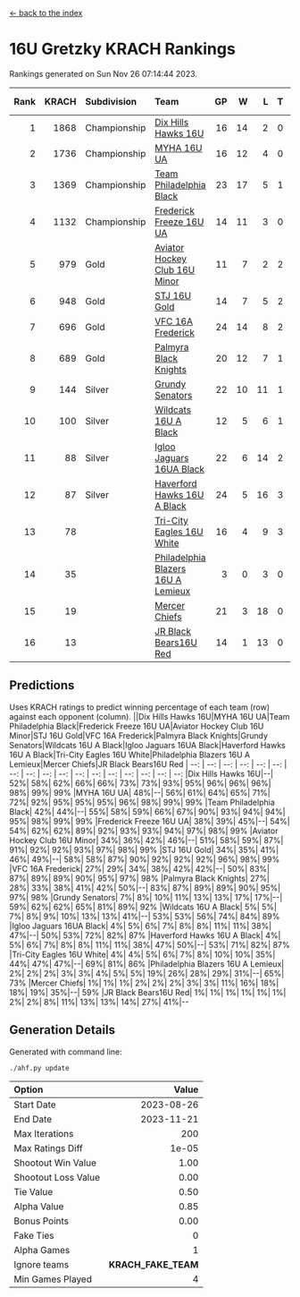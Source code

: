 [<- back to the index](readme.md)
# 16U Gretzky KRACH Rankings
Rankings generated on Sun Nov 26 07:14:44 2023.

Rank|KRACH|Subdivision|Team|GP|W|L|T|OTW|OTL|SoS|Exp Wins|Win Diff
---:|---:|:---|:---|---:|---:|---:|---:|---:|---:|---:|---:|---:
1|1868|Championship|[Dix Hills Hawks 16U](https://gamesheetstats.com/seasons/3659/teams/140688/schedule)|16|14|2|0|1|0|362|14.8|-0.0
2|1736|Championship|[MYHA 16U UA](https://gamesheetstats.com/seasons/3659/teams/140695/schedule)|16|12|4|0|2|1|679|12.8|-0.0
3|1369|Championship|[Team Philadelphia Black](https://gamesheetstats.com/seasons/3659/teams/140698/schedule)|23|17|5|1|1|1|597|18.3|-0.0
4|1132|Championship|[Frederick Freeze 16U UA](https://gamesheetstats.com/seasons/3659/teams/140689/schedule)|14|11|3|0|0|0|392|11.9|0.0
5|979|Gold|[Aviator Hockey Club 16U Minor](https://gamesheetstats.com/seasons/3659/teams/140687/schedule)|11|7|2|2|2|1|548|8.8|-0.0
6|948|Gold|[STJ 16U Gold](https://gamesheetstats.com/seasons/3659/teams/140697/schedule)|14|7|5|2|1|0|818|8.8|-0.0
7|696|Gold|[VFC 16A Frederick](https://gamesheetstats.com/seasons/3659/teams/140700/schedule)|24|14|8|2|0|2|701|15.8|-0.0
8|689|Gold|[Palmyra Black Knights](https://gamesheetstats.com/seasons/3659/teams/140696/schedule)|20|12|7|1|2|0|654|13.3|-0.0
9|144|Silver|[Grundy Senators](https://gamesheetstats.com/seasons/3659/teams/140690/schedule)|22|10|11|1|0|0|457|11.4|0.0
10|100|Silver|[Wildcats 16U A Black](https://gamesheetstats.com/seasons/3659/teams/140725/schedule)|12|5|6|1|0|0|431|6.4|0.0
11|88|Silver|[Igloo Jaguars 16UA Black](https://gamesheetstats.com/seasons/3659/teams/140692/schedule)|22|6|14|2|0|2|705|7.9|0.0
12|87|Silver|[Haverford Hawks 16U A Black](https://gamesheetstats.com/seasons/3659/teams/140691/schedule)|24|5|16|3|0|1|739|7.4|0.0
13|78||[Tri-City Eagles 16U White](https://gamesheetstats.com/seasons/3659/teams/140699/schedule)|16|4|9|3|0|1|379|6.4|0.0
14|35||[Philadelphia Blazers 16U A Lemieux](https://gamesheetstats.com/seasons/3659/teams/140717/schedule)|3|0|3|0|0|0|692|0.9|0.0
15|19||[Mercer Chiefs](https://gamesheetstats.com/seasons/3659/teams/140694/schedule)|21|3|18|0|0|0|769|3.9|0.0
16|13||[JR Black Bears16U Red](https://gamesheetstats.com/seasons/3659/teams/140693/schedule)|14|1|13|0|0|0|337|1.9|0.0

## Predictions
Uses KRACH ratings to predict winning percentage of each team (row) against each opponent (column).
||Dix Hills Hawks 16U|MYHA 16U UA|Team Philadelphia Black|Frederick Freeze 16U UA|Aviator Hockey Club 16U Minor|STJ 16U Gold|VFC 16A Frederick|Palmyra Black Knights|Grundy Senators|Wildcats 16U A Black|Igloo Jaguars 16UA Black|Haverford Hawks 16U A Black|Tri-City Eagles 16U White|Philadelphia Blazers 16U A Lemieux|Mercer Chiefs|JR Black Bears16U Red
| --: | --: | --: | --: | --: | --: | --: | --: | --: | --: | --: | --: | --: | --: | --: | --: | --: 
|Dix Hills Hawks 16U|--| 52%| 58%| 62%| 66%| 66%| 73%| 73%| 93%| 95%| 96%| 96%| 96%| 98%| 99%| 99%
|MYHA 16U UA| 48%|--| 56%| 61%| 64%| 65%| 71%| 72%| 92%| 95%| 95%| 95%| 96%| 98%| 99%| 99%
|Team Philadelphia Black| 42%| 44%|--| 55%| 58%| 59%| 66%| 67%| 90%| 93%| 94%| 94%| 95%| 98%| 99%| 99%
|Frederick Freeze 16U UA| 38%| 39%| 45%|--| 54%| 54%| 62%| 62%| 89%| 92%| 93%| 93%| 94%| 97%| 98%| 99%
|Aviator Hockey Club 16U Minor| 34%| 36%| 42%| 46%|--| 51%| 58%| 59%| 87%| 91%| 92%| 92%| 93%| 97%| 98%| 99%
|STJ 16U Gold| 34%| 35%| 41%| 46%| 49%|--| 58%| 58%| 87%| 90%| 92%| 92%| 92%| 96%| 98%| 99%
|VFC 16A Frederick| 27%| 29%| 34%| 38%| 42%| 42%|--| 50%| 83%| 87%| 89%| 89%| 90%| 95%| 97%| 98%
|Palmyra Black Knights| 27%| 28%| 33%| 38%| 41%| 42%| 50%|--| 83%| 87%| 89%| 89%| 90%| 95%| 97%| 98%
|Grundy Senators|  7%|  8%| 10%| 11%| 13%| 13%| 17%| 17%|--| 59%| 62%| 62%| 65%| 81%| 89%| 92%
|Wildcats 16U A Black|  5%|  5%|  7%|  8%|  9%| 10%| 13%| 13%| 41%|--| 53%| 53%| 56%| 74%| 84%| 89%
|Igloo Jaguars 16UA Black|  4%|  5%|  6%|  7%|  8%|  8%| 11%| 11%| 38%| 47%|--| 50%| 53%| 72%| 82%| 87%
|Haverford Hawks 16U A Black|  4%|  5%|  6%|  7%|  8%|  8%| 11%| 11%| 38%| 47%| 50%|--| 53%| 71%| 82%| 87%
|Tri-City Eagles 16U White|  4%|  4%|  5%|  6%|  7%|  8%| 10%| 10%| 35%| 44%| 47%| 47%|--| 69%| 81%| 86%
|Philadelphia Blazers 16U A Lemieux|  2%|  2%|  2%|  3%|  3%|  4%|  5%|  5%| 19%| 26%| 28%| 29%| 31%|--| 65%| 73%
|Mercer Chiefs|  1%|  1%|  1%|  2%|  2%|  2%|  3%|  3%| 11%| 16%| 18%| 18%| 19%| 35%|--| 59%
|JR Black Bears16U Red|  1%|  1%|  1%|  1%|  1%|  1%|  2%|  2%|  8%| 11%| 13%| 13%| 14%| 27%| 41%|--

## Generation Details

Generated with command line:
```
./ahf.py update
```

| Option | Value |
| :----- | ----: |
| Start Date | 2023-08-26 |
| End Date | 2023-11-21 |
| Max Iterations | 200 |
| Max Ratings Diff | 1e-05 |
| Shootout Win Value | 1.00 |
| Shootout Loss Value | 0.00 |
| Tie Value | 0.50 |
| Alpha Value | 0.85 |
| Bonus Points | 0.00 |
| Fake Ties | 0 |
| Alpha Games | 1 |
| Ignore teams | __KRACH_FAKE_TEAM__ |
| Min Games Played | 4 |

